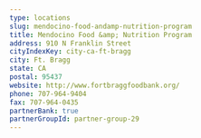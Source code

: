 ```yaml
---
type: locations
slug: mendocino-food-andamp-nutrition-program
title: Mendocino Food &amp; Nutrition Program
address: 910 N Franklin Street
cityIndexKey: city-ca-ft-bragg
city: Ft. Bragg
state: CA
postal: 95437
website: http://www.fortbraggfoodbank.org/
phone: 707-964-9404
fax: 707-964-0435
partnerBank: true
partnerGroupId: partner-group-29
---
```

